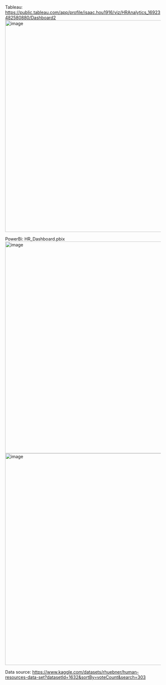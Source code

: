 Tableau: https://public.tableau.com/app/profile/isaac.hou1916/viz/HRAnalytics_16923482580880/Dashboard2 
<img width="686" alt="image" src="https://github.com/isaachwhou/isaachwhou/assets/59119713/7baef080-c886-497e-9873-5d9126fcc56d">

PowerBi: HR_Dashboard.pbix
<img width="686" alt="image" src="https://github.com/isaachwhou/isaachwhou/assets/59119713/c08cd12a-9957-4494-90f9-1edbdc7d564f">
<img width="686" alt="image" src="https://github.com/isaachwhou/isaachwhou/assets/59119713/01977cc2-24af-4688-930f-1f0ee696f883">


Data source: https://www.kaggle.com/datasets/rhuebner/human-resources-data-set?datasetId=1632&sortBy=voteCount&search=303
